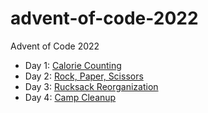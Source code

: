 # advent-of-code-2022
Advent of Code 2022

* Day 1: [Calorie Counting](caloriecounter)
* Day 2: [Rock, Paper, Scissors](rock-paper-scissors)
* Day 3: [Rucksack Reorganization](rucksack)
* Day 4: [Camp Cleanup](camp-cleanup)